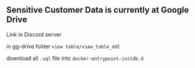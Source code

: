 ## Sensitive Customer Data is currently at Google Drive

Link in Discord server

in gg-drive folder `view table/view_table_ddl`

download all `.sql` file into `docker-entrypoint-initdb.d`
